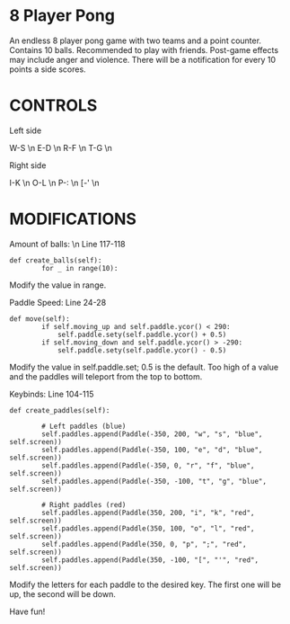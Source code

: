 # 8 Player Pong

An endless 8 player pong game with two teams and a point counter.
Contains 10 balls.
Recommended to play with friends. Post-game effects may include anger and violence.
There will be a notification for every 10 points a side scores.

# CONTROLS

Left side

W-S \n
E-D \n
R-F \n
T-G \n

Right side

I-K \n
O-L \n
P-: \n
[-' \n

# MODIFICATIONS
Amount of balls: \n
Line 117-118
~~~
def create_balls(self):
        for _ in range(10):
 ~~~       
Modify the value in range.

Paddle Speed:
Line 24-28
~~~
def move(self):
        if self.moving_up and self.paddle.ycor() < 290:
            self.paddle.sety(self.paddle.ycor() + 0.5)
        if self.moving_down and self.paddle.ycor() > -290:
            self.paddle.sety(self.paddle.ycor() - 0.5)
~~~
Modify the value in self.paddle.set; 0.5 is the default. Too high of a value and the paddles will teleport from the top to bottom.
          
Keybinds:
Line 104-115
~~~
def create_paddles(self):
       
        # Left paddles (blue)
        self.paddles.append(Paddle(-350, 200, "w", "s", "blue", self.screen))
        self.paddles.append(Paddle(-350, 100, "e", "d", "blue", self.screen))
        self.paddles.append(Paddle(-350, 0, "r", "f", "blue", self.screen))
        self.paddles.append(Paddle(-350, -100, "t", "g", "blue", self.screen))

        # Right paddles (red)
        self.paddles.append(Paddle(350, 200, "i", "k", "red", self.screen))
        self.paddles.append(Paddle(350, 100, "o", "l", "red", self.screen))
        self.paddles.append(Paddle(350, 0, "p", ";", "red", self.screen))
        self.paddles.append(Paddle(350, -100, "[", "'", "red", self.screen))
~~~
Modify the letters for each paddle to the desired key. The first one will be up, the second will be down.

Have fun!
